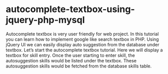 # autocomplete-textbox-using-jquery-php-mysql
Autocomplete textbox is very user friendly for web project. In this tutorial you can learn how to implement google like search textbox in PHP. Using jQuery UI we can easily display auto suggestion from the database under textbox.  Let’s start the autocomplete textbox tutorial. Here we will display a textbox for skill entry. Once the user starting to enter skill, the autosuggestion skills would be listed under the textbox. These autosuggestion skills would be fetched from the database skills table.
